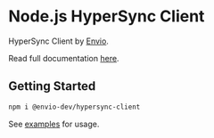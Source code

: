 # Node.js HyperSync Client

HyperSync Client by [Envio](https://envio.dev).

Read full documentation [here](https://docs.hypersync.xyz/docs/nodejs-client/introduction).

## Getting Started

```bash
npm i @envio-dev/hypersync-client
```

See [examples](examples) for usage.
